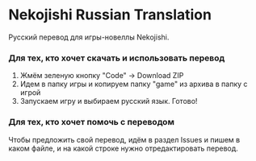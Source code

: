 # Nekojishi Russian Translation
Русский перевод для игры-новеллы Nekojishi.

### Для тех, кто хочет скачать и использовать перевод
1. Жмём зеленую кнопку "Code" -> Download ZIP
2. Идем в папку игры и копируем папку "game" из архива в папку с игрой
3. Запускаем игру и выбираем русский язык. Готово!

### Для тех, кто хочет помочь с переводом
Чтобы предложить свой перевод, идём в раздел Issues и пишем в каком файле, и на какой строке нужно отредактировать перевод.
